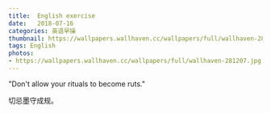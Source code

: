 ```yaml
---
title:  English exercise
date:   2018-07-16
categories: 英语早操
thumbnail: https://wallpapers.wallhaven.cc/wallpapers/full/wallhaven-281207.jpg
tags: English
photos:
- https://wallpapers.wallhaven.cc/wallpapers/full/wallhaven-281207.jpg
---
```


"Don't allow your rituals to become ruts."
<p>切忌墨守成规。</p>
